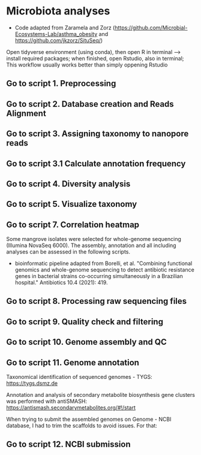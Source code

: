 # Microbiota analyses 
- Code adapted from Zaramela and Zorz (https://github.com/Microbial-Ecosystems-Lab/asthma_obesity and https://github.com/jkzorz/SituSeq/)

Open tidyverse environment (using conda), then open R in terminal --> install required packages; when finished, open Rstudio, also in terminal; This workflow usually works better than simply oppening Rstudio 

## Go to script 1. Preprocessing 

## Go to script 2. Database creation and Reads Alignment

## Go to script 3. Assigning taxonomy to nanopore reads
## Go to script 3.1 Calculate annotation frequency  

## Go to script 4. Diversity analysis

## Go to script 5. Visualize taxonomy 

## Go to script 7. Correlation heatmap 

Some mangrove isolates were selected for whole-genome sequencing (Illumina NovaSeq 6000). The assembly, annotation and all including analyses can be assessed in the following scripts.
- bioinformatic pipeline adapted from Borelli, et al. "Combining functional genomics and whole-genome sequencing to detect antibiotic resistance genes in bacterial strains co-occurring simultaneously in a Brazilian hospital." Antibiotics 10.4 (2021): 419.

## Go to script 8. Processing raw sequencing files

## Go to script 9. Quality check and filtering

## Go to script 10. Genome assembly and QC

## Go to script 11. Genome annotation

Taxonomical identification of sequenced genomes - TYGS: https://tygs.dsmz.de

Annotation and analysis of secondary metabolite biosynthesis gene clusters was performed with antiSMASH: https://antismash.secondarymetabolites.org/#!/start 

When trying to submit the assembled genomes on Genome - NCBI database, I had to trim the scaffolds to avoid issues. For that:
## Go to script 12. NCBI submission 
